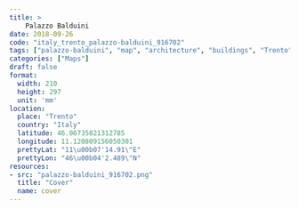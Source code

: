 ```yaml
---
title: > 
    Palazzo Balduini
date: 2018-09-26
code: "italy_trento_palazzo-balduini_916702"
tags: ["palazzo-balduini", "map", "architecture", "buildings", "Trento", "Italy"]
categories: ["Maps"]
draft: false
format:
  width: 210
  height: 297
  unit: 'mm'
location:
  place: "Trento"
  country: "Italy"
  latitude: 46.06735821312785
  longitude: 11.120809156050301
  prettyLat: "11\u00b07'14.91\"E"
  prettyLon: "46\u00b04'2.489\"N"
resources:
- src: "palazzo-balduini_916702.png"
  title: "Cover"
  name: cover
---
```

